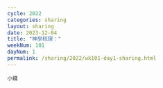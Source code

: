 ```yaml
---
cycle: 2022
categories: sharing
layout: sharing
date: 2023-12-04
title: "神學梳理："
weekNum: 101
dayNum: 1
permalink: /sharing/2022/wk101-day1-sharing.html
---
```


[](https://eccseattle.github.io/media/sharing/2022/wk101/2023-12-04-bin.m4a)

`小錢`
